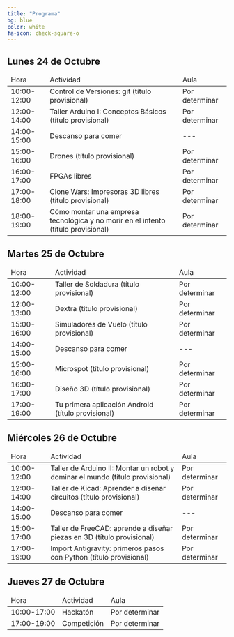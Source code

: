 ```yaml
---
title: "Programa"
bg: blue
color: white
fa-icon: check-square-o
---
```



## Lunes 24 de Octubre

<div class="table-responsive">
  <table class="table">
    <thead><tr><td>Hora</td><td>Actividad</td><td>Aula</td></tr></thead>
    <tbody>
      <tr><td>10:00-12:00</td><td>Control de Versiones: git (título provisional)</td><td>Por determinar</td></tr>
      <tr><td>12:00-14:00</td><td>Taller Arduino I: Conceptos Básicos (título provisional)</td><td>Por determinar</td></tr>
      <tr><td>14:00-15:00</td><td>Descanso para comer</td><td>---</td></tr>
      <tr><td>15:00-16:00</td><td>Drones (título provisional)</td><td>Por determinar</td></tr>
      <tr><td>16:00-17:00</td><td>FPGAs libres</td><td>Por determinar</td></tr>
      <tr><td>17:00-18:00</td><td>Clone Wars: Impresoras 3D libres (título provisional)</td><td>Por determinar</td></tr>
      <tr><td>18:00-19:00</td><td>Cómo montar una empresa tecnológica y no morir en el intento (título provisional)</td><td>Por determinar</td></tr>
  </tbody>
</table>
</div>

## Martes 25 de Octubre

<div class="table-responsive">
  <table class="table">
    <thead><tr><td>Hora</td><td>Actividad</td><td>Aula</td></tr></thead>
    <tbody>
    <tr><td>10:00-12:00</td><td>Taller de Soldadura (título provisional)</td><td>Por determinar</td></tr>
    <tr><td>12:00-13:00</td><td>Dextra (título provisional)</td><td>Por determinar</td></tr>
    <tr><td>15:00-16:00</td><td>Simuladores de Vuelo (título provisional)</td><td>Por determinar</td></tr>
    <tr><td>14:00-15:00</td><td>Descanso para comer</td><td>---</td></tr>
    <tr><td>15:00-16:00</td><td>Microspot (título provisional)</td><td>Por determinar</td></tr>
    <tr><td>16:00-17:00</td><td>Diseño 3D (título provisional)</td><td>Por determinar</td></tr>
    <tr><td>17:00-19:00</td><td>Tu primera aplicación Android (título provisional)</td><td>Por determinar</td></tr>
    </tbody>
  </table>
</div>

## Miércoles 26 de Octubre

<div class="table-responsive">
  <table class="table">
    <thead><tr><td>Hora</td><td>Actividad</td><td>Aula</td></tr></thead>
    <tbody>
      <tr><td>10:00-12:00</td><td>Taller de Arduino II: Montar un robot y dominar el mundo (título provisional)</td><td>Por determinar</td></tr>
      <tr><td>12:00-14:00</td><td>Taller de Kicad: Aprender a diseñar circuitos (título provisional)</td><td>Por determinar</td></tr>
      <tr><td>14:00-15:00</td><td>Descanso para comer</td><td>---</td></tr>
      <tr><td>15:00-17:00</td><td>Taller de FreeCAD: aprende a diseñar piezas en 3D (título provisional)</td><td>Por determinar</td></tr>
      <tr><td>17:00-19:00</td><td>Import Antigravity: primeros pasos con Python (título provisional)</td><td>Por determinar</td></tr>
  </tbody>
  </table>
</div>

## Jueves 27 de Octubre

<div class="table-responsive">
  <table class="table">
    <thead><tr><td>Hora</td><td>Actividad</td><td>Aula</td></tr></thead>
    <tbody>
      <tr><td>10:00-17:00</td><td>Hackatón</td><td>Por determinar</td></tr>
      <tr><td>17:00-19:00</td><td>Competición</td><td>Por determinar</td></tr>
    </tbody>
  </table>
</div>
